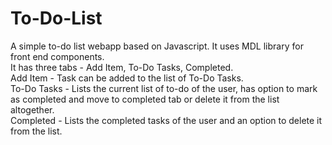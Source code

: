 # To-Do-List

A simple to-do list webapp based on Javascript. It uses MDL library for front end components.<br>
It has three tabs - Add Item, To-Do Tasks, Completed.<br>
Add Item - Task can be added to the list of To-Do Tasks.<br>
To-Do Tasks - Lists the current list of to-do of the user, has option to mark as completed and move to completed tab or delete it from the list altogether.<br>
Completed - Lists the completed tasks of the user and an option to delete it from the list.<br>

